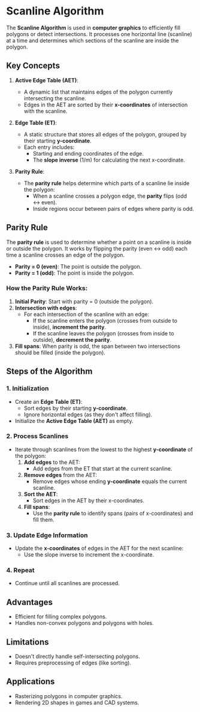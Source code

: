 
# Scanline Algorithm

The **Scanline Algorithm** is used in **computer graphics** to efficiently fill polygons or detect intersections. It processes one horizontal line (scanline) at a time and determines which sections of the scanline are inside the polygon.


## Key Concepts

1. **Active Edge Table (AET)**:
   - A dynamic list that maintains edges of the polygon currently intersecting the scanline.
   - Edges in the AET are sorted by their **x-coordinates** of intersection with the scanline.

2. **Edge Table (ET)**:
   - A static structure that stores all edges of the polygon, grouped by their starting **y-coordinate**.
   - Each entry includes:
     - Starting and ending coordinates of the edge.
     - The **slope inverse** (1/m) for calculating the next x-coordinate.

3. **Parity Rule**:
   - The **parity rule** helps determine which parts of a scanline lie inside the polygon:
     - When a scanline crosses a polygon edge, the **parity** flips (odd ↔ even).
     - Inside regions occur between pairs of edges where parity is odd.

## Parity Rule

The **parity rule** is used to determine whether a point on a scanline is inside or outside the polygon. It works by flipping the parity (even ↔ odd) each time a scanline crosses an edge of the polygon.

- **Parity = 0 (even)**: The point is outside the polygon.
- **Parity = 1 (odd)**: The point is inside the polygon.

### How the Parity Rule Works:
1. **Initial Parity**: Start with parity = 0 (outside the polygon).
2. **Intersection with edges**:
   - For each intersection of the scanline with an edge:
     - If the scanline enters the polygon (crosses from outside to inside), **increment the parity**.
     - If the scanline leaves the polygon (crosses from inside to outside), **decrement the parity**.
3. **Fill spans**: When parity is odd, the span between two intersections should be filled (inside the polygon).


## Steps of the Algorithm

### 1. **Initialization**
   - Create an **Edge Table (ET)**:
     - Sort edges by their starting **y-coordinate**.
     - Ignore horizontal edges (as they don't affect filling).
   - Initialize the **Active Edge Table (AET)** as empty.

### 2. **Process Scanlines**
   - Iterate through scanlines from the lowest to the highest **y-coordinate** of the polygon:
     1. **Add edges** to the AET:
        - Add edges from the ET that start at the current scanline.
     2. **Remove edges** from the AET:
        - Remove edges whose ending **y-coordinate** equals the current scanline.
     3. **Sort the AET**:
        - Sort edges in the AET by their x-coordinates.
     4. **Fill spans**:
        - Use the **parity rule** to identify spans (pairs of x-coordinates) and fill them.

### 3. **Update Edge Information**
   - Update the **x-coordinates** of edges in the AET for the next scanline:
     - Use the slope inverse to increment the x-coordinate.

### 4. **Repeat**
   - Continue until all scanlines are processed.


## Advantages
- Efficient for filling complex polygons.
- Handles non-convex polygons and polygons with holes.


## Limitations
- Doesn't directly handle self-intersecting polygons.
- Requires preprocessing of edges (like sorting).


## Applications
- Rasterizing polygons in computer graphics.
- Rendering 2D shapes in games and CAD systems.

